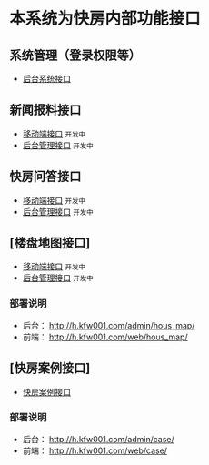 
# 本系统为快房内部功能接口


## 系统管理（登录权限等）

- [后台系统接口](/doc/system/README.md)

## 新闻报料接口
- [移动端接口](/doc/news/admin/README.md)   `开发中`
- [后台管理接口](/doc/news/admin/README.md)     `开发中`

## 快房问答接口
- [移动端接口](/doc/ask/README.md)   `开发中`
- [后台管理接口](/doc/ask/admin/README.md)   `开发中`  


## [楼盘地图接口]
- [移动端接口](/doc/map/README.md)   `开发中`
- [后台管理接口](/doc/map/admin/README.md)  `开发中`

### 部署说明
- 后台： http://h.kfw001.com/admin/hous_map/
- 前端： http://h.kfw001.com/web/hous_map/


## [快房案例接口]

- [快房案例接口](/doc/case/README.md)  

### 部署说明
- 后台： http://h.kfw001.com/admin/case/
- 前端： http://h.kfw001.com/web/case/
